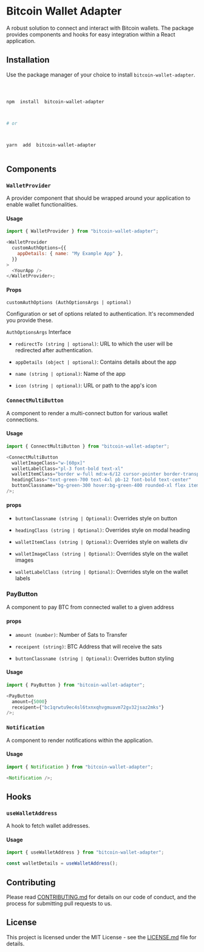 # Bitcoin Wallet Adapter

A robust solution to connect and interact with Bitcoin wallets. The package provides components and hooks for easy integration within a React application.

## Installation

Use the package manager of your choice to install `bitcoin-wallet-adapter`.

```bash



npm  install  bitcoin-wallet-adapter



# or



yarn  add  bitcoin-wallet-adapter



```

## Components

### `WalletProvider`

A provider component that should be wrapped around your application to enable wallet functionalities.

#### Usage

```javascript
import { WalletProvider } from "bitcoin-wallet-adapter";

<WalletProvider
  customAuthOptions={{
    appDetails: { name: "My Example App" },
  }}
>
  <YourApp />
</WalletProvider>;
```

#### Props

`customAuthOptions (AuthOptionsArgs | optional)`

Configuration or set of options related to authentication. It's recommended you provide these.

`AuthOptionsArgs` Interface

- `redirectTo (string | optional)`: URL to which the user will be redirected after authentication.

- `appDetails (object | optional)`: Contains details about the app

- `name (string | optional)`: Name of the app

- `icon (string | optional)`: URL or path to the app's icon

### `ConnectMultiButton`

A component to render a multi-connect button for various wallet connections.

#### Usage

```javascript
import { ConnectMultiButton } from "bitcoin-wallet-adapter";

<ConnectMultiButton
  walletImageClass="w-[60px]"
  walletLabelClass="pl-3 font-bold text-xl"
  walletItemClass="border w-full md:w-6/12 cursor-pointer border-transparent rounded-xl mb-4 hover:border-green-500 transition-all"
  headingClass="text-green-700 text-4xl pb-12 font-bold text-center"
  buttonClassname="bg-green-300 hover:bg-green-400 rounded-xl flex items-center text-green-800 px-4 py-1 font-bold"
/>;
```

#### props

- `buttonClassname (string | Optional)`: Overrides style on button

- `headingClass (string | Optional)`: Overrides style on modal heading
- `walletItemClass (string | Optional)`: Overrides style on wallets div

- `walletImageClass (string | Optional)`: Overrides style on the wallet images
- `walletLabelClass (string | Optional)`: Overrides style on the wallet labels

### PayButton

A component to pay BTC from connected wallet to a given address

#### props

- `amount (number)`: Number of Sats to Transfer

- `receipent (string)`: BTC Address that will receive the sats
- `buttonClassname (string | Optional)`: Overrides button styling

#### Usage

```javascript
import { PayButton } from "bitcoin-wallet-adapter";

<PayButton
  amount={5000}
  receipent={"bc1qrwtu9ec4sl6txnxqhvgmuavm72gv32jsaz2mks"}
/>;
```

### `Notification`

A component to render notifications within the application.

#### Usage

```javascript
import { Notification } from "bitcoin-wallet-adapter";

<Notification />;
```

## Hooks

### `useWalletAddress`

A hook to fetch wallet addresses.

#### Usage

```javascript
import { useWalletAddress } from "bitcoin-wallet-adapter";

const walletDetails = useWalletAddress();
```

## Contributing

Please read [CONTRIBUTING.md](./CONTRIBUTING.md) for details on our code of conduct, and the process for submitting pull requests to us.

## License

This project is licensed under the MIT License - see the [LICENSE.md](LICENSE.md) file for details.
